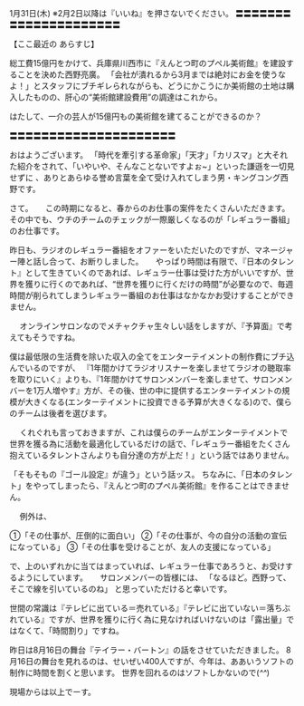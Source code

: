 1月31日(木) ※2月2日以降は『いいね』を押さないでください。
〓〓〓〓〓〓〓〓〓〓〓〓〓〓〓〓〓〓〓〓〓

【ここ最近の あらすじ】

総工費15億円をかけて、兵庫県川西市に『えんとつ町のプペル美術館』を建設することを決めた西野亮廣。
「会社が潰れるから3月までは絶対にお金を使うなよ！」とスタッフにブチギレられながらも、どうにかこうにか美術館の土地は購入したものの、肝心の“美術館建設費用”の調達はこれから。

はたして、一介の芸人が15億円もの美術館を建てることができるのか？

〓〓〓〓〓〓〓〓〓〓〓〓〓〓〓〓〓〓〓〓〓

おはようございます。
「時代を牽引する革命家」「天才」「カリスマ」と大それた紹介をされて、「いやいや、そんなことないですよぉ~」といった謙遜を一切見せずに
、ありとあらゆる誉め言葉を全て受け入れてしまう男・キングコング西野です。

さて。
　
この時期になると、春からのお仕事の案件をたくさんいただきます。
その中でも、ウチのチームのチェックが一際厳しくなるのが「レギュラー番組」のお仕事です。

昨日も、ラジオのレギュラー番組をオファーをいただいたのですが、マネージャー陣と話し合って、お断りしました。
　
やっぱり時間は有限で、『日本のタレント』として生きていくのであれば、レギュラー仕事は受けた方がいいですが、世界を獲りに行くのであれば、“世界を獲りに行くだけの時間”が必要なので、毎週時間が削られてしまうレギュラー番組のお仕事はなかなかお受けすることができません。

　
オンラインサロンなのでメチャクチャ生々しい話をしますが、『予算面』で考えてもそうですね。

僕は最低限の生活費を除いた収入の全てをエンターテイメントの制作費にブチ込んでいるのですが、
『1年間かけてラジオリスナーを楽しませてラジオの聴取率を取りにいく』よりも、『1年間かけてサロンメンバーを楽しませて、サロンメンバーを1万人増やす』方が、その後、世の中に提供するエンターテイメントの規模が大きくなる(エンターテイメントに投資できる予算が大きくなる)ので、僕らのチームは後者を選びます。

　
くれぐれも言っておきますが、これは僕らのチームがエンターテイメントで世界を獲る為に活動を最適化しているだけの話で、「レギュラー番組をたくさん抱えているタレントさんよりも自分達の方が上だ！」という話ではありません。

「そもそもの『ゴール設定』が違う」という話ッス。
ちなみに、「日本のタレント」をやってしまったら、『えんとつ町のプペル美術館』を作ることはできません。

　
例外は、

①「その仕事が、圧倒的に面白い」
②「その仕事が、今の自分の活動の宣伝になっている」
③「その仕事を受けることが、友人の支援になっている」

で、上のいずれかに当てはまっていれば、レギュラー仕事であろうと、お受けするようにしています。
　
サロンメンバーの皆様には、
「なるほど。西野って、そこで線を引いているのね」
と思っていただけると幸いです。

世間の常識は『テレビに出ている＝売れている』『テレビに出ていない＝落ちぶれている』ですが、世界を獲りに行く為に見なければいけないのは「露出量」ではなくて、「時間割り」ですね。

昨日は8月16日の舞台『テイラー・バートン』の話をさせていただきました。
8月16日の舞台を見れるのは、せいぜい400人ですが、今年は、ああいうソフトの制作に時間を割くと思います。
世界を回れるのはソフトしかないので(*^^*)

現場からは以上でーす。
